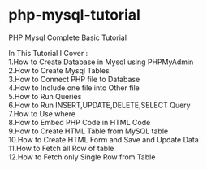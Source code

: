 # php-mysql-tutorial
PHP Mysql Complete Basic Tutorial<br>


In This Tutorial I Cover : <br>
1.How to Create Database in Mysql using PHPMyAdmin<br>
2.How to Create Mysql Tables<br>
3.How to Connect PHP file to Database<br>
4.How to Include one file into Other file<br>
5.How to Run Queries<br>
6.How to Run INSERT,UPDATE,DELETE,SELECT Query<br>
7.How to Use where <br>
8.How to Embed PHP Code in HTML Code<br>
9.How to Create HTML Table from MySQL table<br>
10.How to Create HTML Form and Save and Update Data<br>
11.How to Fetch all Row of table<br>
12.How to Fetch only Single Row from Table<br>
